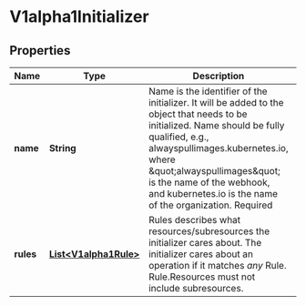 
# V1alpha1Initializer

## Properties
Name | Type | Description | Notes
------------ | ------------- | ------------- | -------------
**name** | **String** | Name is the identifier of the initializer. It will be added to the object that needs to be initialized. Name should be fully qualified, e.g., alwayspullimages.kubernetes.io, where \&quot;alwayspullimages\&quot; is the name of the webhook, and kubernetes.io is the name of the organization. Required | 
**rules** | [**List&lt;V1alpha1Rule&gt;**](V1alpha1Rule.md) | Rules describes what resources/subresources the initializer cares about. The initializer cares about an operation if it matches _any_ Rule. Rule.Resources must not include subresources. |  [optional]



